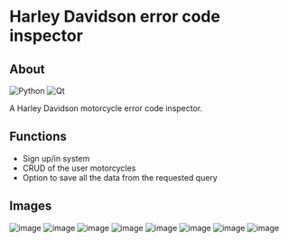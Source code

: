 # Harley Davidson error code inspector

## About
![Python](https://img.shields.io/badge/python-3670A0?style=for-the-badge&logo=python&logoColor=ffdd54) ![Qt](https://img.shields.io/badge/Qt-%23217346.svg?style=for-the-badge&logo=Qt&logoColor=white)

A Harley Davidson motorcycle error code inspector.

## Functions
- Sign up/in system
- CRUD of the user motorcycles
- Option to save all the data from the requested query

## Images
![image](https://user-images.githubusercontent.com/98183878/197887342-7d36c362-a6b1-4ec5-913b-8df2ab7a708d.png)
![image](https://user-images.githubusercontent.com/98183878/197887383-5b8069a6-b326-40b0-8d21-72313658846f.png)
![image](https://user-images.githubusercontent.com/98183878/197887463-50bbad88-ee70-4201-a942-a94e591051e0.png)
![image](https://user-images.githubusercontent.com/98183878/197887495-d17ebc3b-f36a-4825-bf4d-088b8853a997.png)
![image](https://user-images.githubusercontent.com/98183878/197887544-c1a56321-eb48-4978-a52c-ea3ac3d5f3d4.png)
![image](https://user-images.githubusercontent.com/98183878/197887609-5b5a92de-184f-47f6-b4d5-cfa684a17106.png)
![image](https://user-images.githubusercontent.com/98183878/197887661-603b1efe-13ec-48ca-ae61-835b5bd1432a.png)
![image](https://user-images.githubusercontent.com/98183878/197887727-ebca8f1b-bc8d-4491-bc4f-a9cec5d1eb8e.png)
